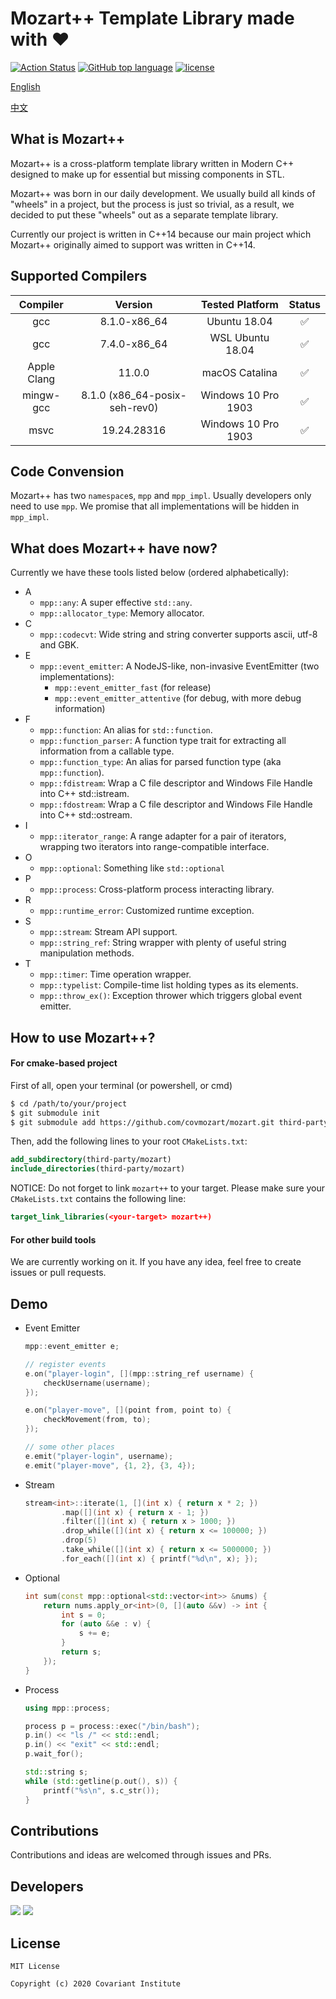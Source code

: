 # Mozart++ Template Library made with ❤️

[![Action Status](https://github.com/covariant-institute/mozart/workflows/build/badge.svg)](https://github.com/covariant-institute/mozart/actions)
[![GitHub top language](https://img.shields.io/github/languages/top/covariant-institute/mozart.svg)](https://github.com/covariant-institute/mozart)
[![license](https://img.shields.io/github/license/covariant-institute/mozart.svg?colorB=000000)](https://github.com/covariant-institute/mozart)


[English](./README.md)

[中文](./README-zh.md)

## What is Mozart++
Mozart++ is a cross-platform template library written in Modern C++ designed to make up for essential but missing components in STL.

Mozart++ was born in our daily development. We usually build all kinds of "wheels" in a project, but the process is just so trivial, as a result, we decided to put these "wheels" out as a separate template library.

Currently our project is written in C++14 because our main project which Mozart++ originally aimed to support was written in C++14.

## Supported Compilers
Compiler|Version|Tested Platform|Status
:---:|:---:|:---:|:---:|
gcc|8.1.0-x86_64|Ubuntu 18.04|:white_check_mark:
gcc|7.4.0-x86_64|WSL Ubuntu 18.04|:white_check_mark:
Apple Clang|11.0.0|macOS Catalina|:white_check_mark:
mingw-gcc|8.1.0 (x86_64-posix-seh-rev0)|Windows 10 Pro 1903|:white_check_mark:
msvc|19.24.28316|Windows 10 Pro 1903|:white_check_mark:

## Code Convension
Mozart++ has two `namespace`s, `mpp` and `mpp_impl`.
Usually developers only need to use `mpp`. We promise that all implementations will be hidden in `mpp_impl`.

## What does Mozart++ have now?
Currently we have these tools listed below (ordered alphabetically):

* A
  * `mpp::any`: A super effective `std::any`.
  * `mpp::allocator_type`: Memory allocator.
* C
  * `mpp::codecvt`: Wide string and string converter supports ascii, utf-8 and GBK.
* E
  * `mpp::event_emitter`: A NodeJS-like, non-invasive EventEmitter (two implementations):
    * `mpp::event_emitter_fast` (for release)
    * `mpp::event_emitter_attentive` (for debug, with more debug information)
* F
  * `mpp::function`: An alias for `std::function`.
  * `mpp::function_parser`: A function type trait for extracting all information from a callable type.
  * `mpp::function_type`: An alias for parsed function type (aka `mpp::function`).
  * `mpp::fdistream`: Wrap a C file descriptor and Windows File Handle into C++ std::istream.
  * `mpp::fdostream`: Wrap a C file descriptor and Windows File Handle into C++ std::ostream.
* I
  * `mpp::iterator_range`: A range adapter for a pair of iterators, wrapping two iterators into range-compatible interface.
* O
  * `mpp::optional`: Something like `std::optional`
* P
  * `mpp::process`: Cross-platform process interacting library.
* R
  * `mpp::runtime_error`: Customized runtime exception.
* S
  * `mpp::stream`: Stream API support.
  * `mpp::string_ref`: String wrapper with plenty of useful string manipulation methods.
* T
  * `mpp::timer`: Time operation wrapper.
  * `mpp::typelist`: Compile-time list holding types as its elements.
  * `mpp::throw_ex()`: Exception thrower which triggers global event emitter.

## How to use Mozart++?
#### For cmake-based project
First of all, open your terminal (or powershell, or cmd)
```bash
$ cd /path/to/your/project
$ git submodule init
$ git submodule add https://github.com/covmozart/mozart.git third-party/mozart
```

Then, add the following lines to your root `CMakeLists.txt`:
```cmake
add_subdirectory(third-party/mozart)
include_directories(third-party/mozart)
```

NOTICE: Do not forget to link `mozart++` to your target.
Please make sure your `CMakeLists.txt` contains the following line:
```cmake
target_link_libraries(<your-target> mozart++)
```

#### For other build tools
We are currently working on it. If you have any idea,
feel free to create issues or pull requests.

## Demo
* Event Emitter
    ```cpp
    mpp::event_emitter e;

    // register events
    e.on("player-login", [](mpp::string_ref username) {
        checkUsername(username);
    });

    e.on("player-move", [](point from, point to) {
        checkMovement(from, to);
    });

    // some other places
    e.emit("player-login", username);
    e.emit("player-move", {1, 2}, {3, 4});
    ```

* Stream
    ```cpp
    stream<int>::iterate(1, [](int x) { return x * 2; })
            .map([](int x) { return x - 1; })
            .filter([](int x) { return x > 1000; })
            .drop_while([](int x) { return x <= 100000; })
            .drop(5)
            .take_while([](int x) { return x <= 5000000; })
            .for_each([](int x) { printf("%d\n", x); });
    ```

* Optional
    ```cpp
    int sum(const mpp::optional<std::vector<int>> &nums) {
        return nums.apply_or<int>(0, [](auto &&v) -> int {
            int s = 0;
            for (auto &&e : v) {
                s += e;
            }
            return s;
        });
    }
    ```

* Process
    ```cpp
    using mpp::process;

    process p = process::exec("/bin/bash");
    p.in() << "ls /" << std::endl;
    p.in() << "exit" << std::endl;
    p.wait_for();

    std::string s;
    while (std::getline(p.out(), s)) {
        printf("%s\n", s.c_str());
    }
    ```

## Contributions
Contributions and ideas are welcomed through issues and PRs.

## Developers
[![](https://github.com/mikecovlee.png?size=50)](https://github.com/mikecovlee)
[![](https://github.com/imkiva.png?size=50)](https://github.com/imkiva)

## License
```
MIT License

Copyright (c) 2020 Covariant Institute
```

